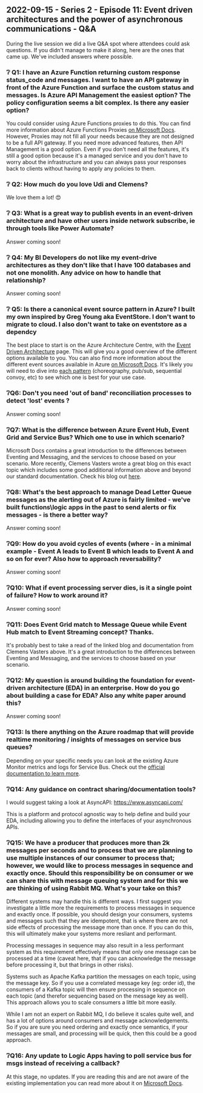 ## 2022-09-15 - Series 2 - Episode 11: Event driven architectures and the power of asynchronous communications - Q&A

During the live session we did a live Q&A spot where attendees could ask questions. If you didn't manage to make it along, here are the ones that came up. We've included answers where possible.

### ❔ Q1: I have an Azure Function returning custom response status_code and messages. I want to have an API gateway in front of the Azure Function and surface the custom status and messages. Is Azure API Management the easiest option? The policy configuration seems a bit complex. Is there any easier option?

You could consider using Azure Functions proxies to do this. You can find more information about Azure Functions Proxies [on Microsoft Docs](https://docs.microsoft.com/azure/azure-functions/functions-proxies). However, Proxies may not fill all your needs because they are not designed to be a full API gateway. If you need more advanced features, then API Management is a good option. Even if you don't need all the features, it's still a good option because it's a managed service and you don't have to worry about the infrastructure and you can always pass your responses back to clients without having to apply any policies to them.

### ❔ Q2: How much do you love Udi and Clemens?

We love them a lot! 😍

### ❔ Q3: What is a great way to publish events in an event-driven architecture and have other users inside network subscribe, ie through tools like Power Automate?

Answer coming soon!

### ❔ Q4: My BI Developers do not like my event-drive architectures as they don't like that I have 100 databases and not one monolith. Any advice on how to handle that relationship?

Answer coming soon!

### ❔ Q5: Is there a canonical event source pattern in Azure? I built my own inspired by Greg Young aka EventStore. I don't want to migrate to cloud. I also don't want to take on eventstore as a dependcy

The best place to start is on the Azure Architecture Centre, with the [Event Driven Architecture](https://docs.microsoft.com/azure/architecture/guide/architecture-styles/event-driven) page. This will give you a good overview of the different options available to you. You can also find more information about the different event sources available in Azure [on Microsoft Docs](https://docs.microsoft.com/azure/architecture/guide/technology-choices/event-sources). It's likely you will need to dive into [each pattern](https://docs.microsoft.com/azure/architecture/patterns/category/messaging?source=recommendations) (choreography, pub/sub, sequential convoy, etc) to see which one is best for your use case.

### ❔Q6: Don't you need 'out of band' reconciliation processes to detect 'lost' events ?

Answer coming soon!

### ❔Q7: What is the difference between Azure Event Hub, Event Grid and Service Bus? Which one to use in which scenario?

Microsoft Docs contains a great introduction to the differences between Eventing and Messaging, and the services to choose based on your scenario. More recently, Clemens Vasters wrote a great blog on this exact topic which includes some good additional information above and beyond our standard documentation. Check his blog out [here](https://cloudblogs.microsoft.com/opensource/2021/09/15/azure-eventing-and-messaging-services/).

### ❔Q8: What's the best approach to manage Dead Letter Queue messages as the alerting out of Azure is fairly limited - we've built functions\logic apps in the past to send alerts or fix messages - is there a better way?

Answer coming soon!

### ❔Q9: How do you avoid cycles of events (where - in a minimal example - Event A leads to Event B which leads to Event A and so on for ever? Also how to approach reversability?

Answer coming soon!

### ❔Q10: What if event processing server dies, is it a single point of failure? How to work around it?

Answer coming soon!

### ❔Q11: Does Event Grid match to Message Queue while Event Hub match to Event Streaming concept? Thanks.

It's probably best to take a read of the linked blog and documentation from Clemens Vasters above. It's a great introduction to the differences between Eventing and Messaging, and the services to choose based on your scenario. 

### ❔Q12: My question is around building the foundation for event-driven architecture (EDA) in an enterprise. How do you go about building a case for EDA? Also any white paper around this?

Answer coming soon!

### ❔Q13: Is there anything on the Azure roadmap that will provide realtime monitoring / insights of messages on service bus queues?

Depending on your specific needs you can look at the existing Azure Monitor metrics and logs for Service Bus. Check out the [official documentation to learn more](https://docs.microsoft.com/azure/service-bus-messaging/service-bus-insights).

### ❔Q14: Any guidance on contract sharing/documentation tools?

I would suggest taking a look at AsyncAPI: https://www.asyncapi.com/ 

This is a platform and protocol agnostic way to help define and build your EDA, including allowing you to define the interfaces of your asynchronous APIs.

### ❔Q15: We have a producer that produces more than 2k messages per seconds and to process that we are planning to use multiple instances of our consumer to process that; however, we would like to process messages in sequence and exactly once. Should this responsibility be on consumer or we can share this with message queuing system and for this we are thinking of using Rabbit MQ. What's your take on this?

Different systems may handle this is different ways. I first suggest you investigate a little more the requirements to process messages in sequence and exactly once. If possible, you should design your consumers, systems and messages such that they are idempotent, that is where there are not side effects of processing the message more than once. If you can do this, this will ultimately make your systems more resliant and performant.

Processing messages in sequence may also result in a less performant system as this requirement effectively means that only one message can be processed at a time (caveat here, that if you can acknowledge the message before processing it, but that brings in other risks).

Systems such as Apache Kafka partition the messages on each topic, using the message key. So if you use a correlated message key (eg: order id), the consumers of a Kafka topic will then ensure processing in sequence on each topic (and therefor sequencing based on the message key as well). This approach allows you to scale consumers a little bit more easily.

While I am not an expert on Rabbit MQ, I do believe it scales quite well, and has a lot of options around consumers and message acknowledgements. So if you are sure you need ordering and exactly once semantics, if your messages are small, and processing will be quick, then this could be a good approach.

### ❔Q16: Any update to Logic Apps having to poll service bus for msgs instead of receiving a callback?

At this stage, no updates. If you are reading this and are not aware of the existing implementation you can read more about it on [Microsoft Docs](https://docs.microsoft.com/azure/connectors/connectors-create-api-servicebus?tabs=consumption#service-bus-triggers).
